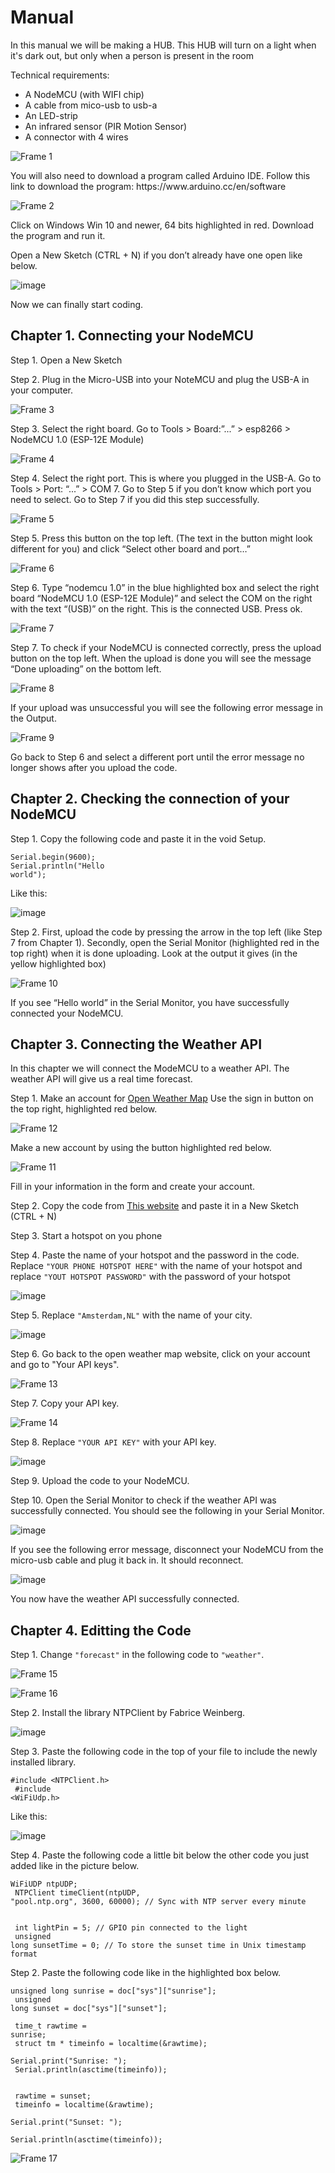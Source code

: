 <h1>Manual</h1>
<p>In this manual we will be making a HUB. This HUB will turn on a light when it's dark out, but only when a person is present in the room</p>
<p>Technical requirements:</p>
<ul>
  <li>A NodeMCU (with WIFI chip)</li>
  <li>A cable from mico-usb to usb-a</li>
  <li>An LED-strip</li>
  <li>An infrared sensor (PIR Motion Sensor)</li>
  <li>A connector with 4 wires</li>
</ul>

![Frame 1](https://github.com/user-attachments/assets/ca937173-8e01-4891-af04-8f267f77c3d3)

<p>You will also need to download a program called Arduino IDE. Follow this link to download the program: https://www.arduino.cc/en/software</p>

![Frame 2](https://github.com/user-attachments/assets/408ccd70-5f77-4748-8d7d-8ece24d88e43)

<p>Click on Windows Win 10 and newer, 64 bits highlighted in red. Download the program and run it.</p>

<p>Open a New Sketch (CTRL + N) if you don’t already have one open like below.</p>

![image](https://github.com/user-attachments/assets/5d2c1cf8-3266-4cdf-b419-dbbd9c515e04)


<p>Now we can finally start coding. </p>

<h2>Chapter 1. Connecting your NodeMCU</h2>

<p>Step 1. Open a New Sketch</p>

<p>Step 2. Plug in the Micro-USB into your NoteMCU and plug the USB-A in your computer.</p>

![Frame 3](https://github.com/user-attachments/assets/f3fa753f-b91f-4c49-9019-99dfb1ce74ec)

<p>Step 3. Select the right board. Go to Tools > Board:”...” > esp8266 > NodeMCU 1.0 (ESP-12E Module)</p>

![Frame 4](https://github.com/user-attachments/assets/3790abe6-427e-4b20-9c27-90a1d8390d22)

<p>Step 4. Select the right port. This is where you plugged in the USB-A. Go to Tools > Port: “...” > COM 7. Go to Step 5 if you don’t know which port you need to select. Go to Step 7 if you did this step successfully.</p>

![Frame 5](https://github.com/user-attachments/assets/dd14f4eb-3377-4ac5-afc1-7e3d7f24549c)

<p>Step 5. Press this button on the top left. (The text in the button might look different for you) and click “Select other board and port…”</p>

![Frame 6](https://github.com/user-attachments/assets/bac98bfe-e76a-4a9f-b482-b8930d5b0580)

<p>Step 6. Type “nodemcu 1.0” in the blue highlighted box and select the right board “NodeMCU 1.0 (ESP-12E Module)” and select the COM on the right with the text “(USB)” on the right. This is the connected USB. Press ok.</p>

![Frame 7](https://github.com/user-attachments/assets/6246f485-50bd-46be-9f77-f4d32b3ec249)

<p>Step 7. To check if your NodeMCU is connected correctly, press the upload button on the top left. When the upload is done you will see the message “Done uploading” on the bottom left.</p>

![Frame 8](https://github.com/user-attachments/assets/607cfe88-dfb2-44b5-a939-ea79d34dd926)

<p>If your upload was unsuccessful you will see the following error message in the Output.</p>

![Frame 9](https://github.com/user-attachments/assets/edf984c5-46fe-4bf3-bc79-a92e4f9582e1)

<p>Go back to Step 6 and select a different port until the error message no longer shows after you upload the code.</p>

<h2>Chapter 2. Checking the connection of your NodeMCU</h2>

<p>Step 1. Copy the following code and paste it in the void Setup.</p>

  <code>Serial.begin(9600);</code>
  <br>
  <code>Serial.println("Hello world");</code>

<p>Like this:</p>

![image](https://github.com/user-attachments/assets/15ad2f9c-e36a-4e58-91b9-c657e54123ba)

<p>Step 2. First, upload the code by pressing the arrow in the top left (like Step 7 from Chapter 1). Secondly, open the Serial Monitor (highlighted red in the top right) when it is done uploading. Look at the output it gives (in the yellow highlighted box)</p>

![Frame 10](https://github.com/user-attachments/assets/194f90ed-9d8c-4206-83ed-72aa3ac256d4)

<p>If you see “Hello world” in the Serial Monitor, you have successfully connected your NodeMCU.</p>

<h2>Chapter 3. Connecting the Weather API</h2>

<p>In this chapter we will connect the ModeMCU to a weather API. The weather API will give us a real time forecast.</p>

<p>Step 1. Make an account for <a href="https://openweathermap.org">Open Weather Map</a> Use the sign in button on the top right, highlighted red below.</p>


![Frame 12](https://github.com/user-attachments/assets/a0f30b3c-8c8d-4809-a284-6abe34539d0b)

<p>Make a new account by using the button highlighted red below.</p>

![Frame 11](https://github.com/user-attachments/assets/aace5bcc-1b9c-48f5-9a18-2cabdcebb81c)

<p>Fill in your information in the form and create your account.</p>

<p>Step 2. Copy the code from <a href="https://gist.github.com/icecream4all/7e9db0333f44192a6071eb73efe23329#file-nodemcu-weather-ino">This website</a> and paste it in a New Sketch (CTRL + N)</p>

<p>Step 3. Start a hotspot on you phone</p>

<p>Step 4. Paste the name of your hotspot and the password in the code. Replace <code>"YOUR PHONE HOTSPOT HERE"</code> with the name of your hotspot and replace <code>"YOUT HOTSPOT PASSWORD"</code> with the password of your hotspot</p>

![image](https://github.com/user-attachments/assets/ac6c7cb7-6318-4a16-b70a-aa921d204372)

<p>Step 5. Replace <code>"Amsterdam,NL"</code> with the name of your city.</p>

![image](https://github.com/user-attachments/assets/64d19f71-fc5c-43f5-9c2c-6c8e433a702a)

<p>Step 6. Go back to the open weather map website, click on your account and go to "Your API keys".</p>

![Frame 13](https://github.com/user-attachments/assets/5a6ae82d-0db4-4b23-8144-6d8fac61a3f5)

<p>Step 7. Copy your API key.</p>

![Frame 14](https://github.com/user-attachments/assets/4a1b1f80-f1e9-4309-8437-18e00ff43d05)

<p>Step 8. Replace <code>"YOUR API KEY"</code> with your API key.</p>

![image](https://github.com/user-attachments/assets/6c7d2051-e078-4690-8b85-bf924a986440)

<p>Step 9. Upload the code to your NodeMCU.</p>

<p>Step 10. Open the Serial Monitor to check if the weather API was successfully connected. You should see the following in your Serial Monitor.</p>

![image](https://github.com/user-attachments/assets/7e447227-a69e-4407-ad54-d8a48728024c)

<p>If you see the following error message, disconnect your NodeMCU from the micro-usb cable and plug it back in. It should reconnect.</p>

![image](https://github.com/user-attachments/assets/b72b7122-26c6-47a2-a978-11acaf236295)

<p>You now have the weather API successfully connected.</p>

<h2>Chapter 4. Editting the Code</h2>

<p>Step 1. Change <code>"forecast"</code> in the following code to <code>"weather"</code>.</p>

![Frame 15](https://github.com/user-attachments/assets/71a0ca37-c464-4635-a18e-b2e19e6b3da7)

![Frame 16](https://github.com/user-attachments/assets/7c2fd10c-d6b8-46e6-a646-54436840a70f)

<p>Step 2. Install the library NTPClient by Fabrice Weinberg.</p>

![image](https://github.com/user-attachments/assets/bda00420-9498-43b7-9d3c-26f06c0ae359)

<p>Step 3. Paste the following code in the top of your file to include the newly installed library.</p>

<code>#include <NTPClient.h><br>
#include <WiFiUdp.h></code>

<p>Like this:</p>

![image](https://github.com/user-attachments/assets/11f5bdc9-e9a2-44e7-8134-ef19410b8d1c)

<p>Step 4. Paste the following code a little bit below the other code you just added like in the picture below.</p>

<code>WiFiUDP ntpUDP;<br>
NTPClient timeClient(ntpUDP, "pool.ntp.org", 3600, 60000); // Sync with NTP server every minute<br>
<br>
int lightPin = 5;  // GPIO pin connected to the light<br>
unsigned long sunsetTime = 0; // To store the sunset time in Unix timestamp format</code>


<p>Step 2. Paste the following code like in the highlighted box below.</p>

<code>unsigned long sunrise = doc["sys"]["sunrise"];<br>
unsigned long sunset = doc["sys"]["sunset"];<br>
<br>
time_t rawtime = sunrise;<br>
struct tm * timeinfo = localtime(&rawtime);<br>
Serial.print("Sunrise: ");<br>
Serial.println(asctime(timeinfo));<br>
<br>
rawtime = sunset;<br>
timeinfo = localtime(&rawtime);<br>
Serial.print("Sunset: ");<br>
Serial.println(asctime(timeinfo));</code>

![Frame 17](https://github.com/user-attachments/assets/c206c82e-44b5-4ade-be34-c0d4bf3bbd84)















